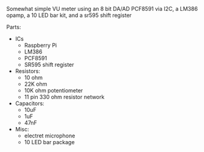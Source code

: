 Somewhat simple VU meter using an 8 bit DA/AD PCF8591 via I2C, a LM386 opamp, a 10 LED bar kit, and a sr595 shift register

Parts:
* ICs
    * Raspberry Pi
    * LM386
    * PCF8591
    * SR595 shift register
* Resistors:
    * 10 ohm
    * 22K ohm
    * 10K ohm potentiometer
    * 11 pin 330 ohm resistor network
* Capacitors:
    * 10uF
    * 1uF
    * 47nF
* Misc:
    * electret microphone
    * 10 LED bar package
